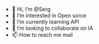 - 👋 Hi, I’m @Serg
- 👀 I’m interested in Open sorce
- 🌱 I’m currently learning API
- 💞️ I’m looking to collaborate on IA
- 📫 How to reach me mail

<!---
SergTurchin/SergTurchin is a ✨ special ✨ repository because its `README.md` (this file) appears on your GitHub profile.
You can click the Preview link to take a look at your changes.
--->
